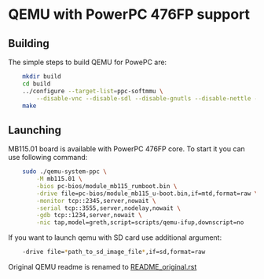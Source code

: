 # QEMU with PowerPC 476FP support

## Building

The simple steps to build QEMU for PowePC are:

```bash
    mkdir build
    cd build
    ../configure --target-list=ppc-softmmu \
        --disable-vnc --disable-sdl --disable-gnutls --disable-nettle --disable-gtk
    make
```

## Launching

MB115.01 board is available with PowerPC 476FP core. To start it you can use following command:

```bash
    sudo ./qemu-system-ppc \
        -M mb115.01 \
        -bios pc-bios/module_mb115_rumboot.bin \
        -drive file=pc-bios/module_mb115_u-boot.bin,if=mtd,format=raw \
        -monitor tcp::2345,server,nowait \
        -serial tcp::3555,server,nodelay,nowait \
        -gdb tcp::1234,server,nowait \
        -nic tap,model=greth,script=scripts/qemu-ifup,downscript=no
```

If you want to launch qemu with SD card use additional argument:

```bash
    -drive file=*path_to_sd_image_file*,if=sd,format=raw
```


Original QEMU readme is renamed to [README_original.rst](README_original.rst)
